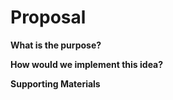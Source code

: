 # Proposal

**What is the purpose?**

**How would we implement this idea?**

**Supporting Materials**
